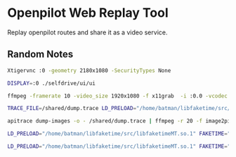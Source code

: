 # Openpilot Web Replay Tool

Replay openpilot routes and share it as a video service.

## Random Notes

```sh
Xtigervnc :0 -geometry 2180x1080 -SecurityTypes None
```

```sh
DISPLAY=:0 ./selfdrive/ui/ui
```

```sh
ffmpeg -framerate 10 -video_size 1920x1080 -f x11grab  -i :0.0 -vcodec libx264 -preset medium -pix_fmt yuv444p -r 20 -filter:v "setpts=0.5*PTS,scale=1280:720" -y /shared/video.mkv
```

```sh
TRACE_FILE=/shared/dump.trace LD_PRELOAD="/home/batman/libfaketime/src/libfaketimeMT.so.1 /home/batman/apitrace/build/" ./selfdrive/ui/ui
```

```sh
apitrace dump-images -o - /shared/dump.trace | ffmpeg -r 20 -f image2pipe -vcodec ppm -i pipe: -vcodec mpeg4 -y /shared/dump.mp4
```

```sh
LD_PRELOAD="/home/batman/libfaketime/src/libfaketimeMT.so.1" FAKETIME="+0 x0.5" ./selfdrive/ui/ui
```

```sh
LD_PRELOAD="/home/batman/libfaketime/src/libfaketimeMT.so.1" FAKETIME="+0 x0.5" ./tools/replay/replay --demo
```
